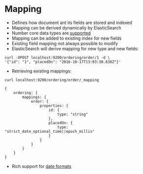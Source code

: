 # Mapping #

* Defines how document ant its fields are stored and indexed
* Mapping can be derived dynamically by ElasticSearch
* Number core data types are <a href="https://www.elastic.co/guide/en/elasticsearch/reference/current/mapping-types.html" target="_blank">supported</a>
* Mapping can be added to existing index for new fields
* Existing field mapping not always possible to modify
* ElasticSearch will derive mapping for new type and new fields:
```
curl -XPOST localhost:9200/ordering/order/1 -d \ 
'{"id": "1", "placedOn": "2016-10-17T13:03:30.830Z"}'
```
* Retrieving existing mappings:  
```
curl localhost:9200/ordering/order/_mapping

{
	ordering: {
		mappings: {
			order: {
				properties: {
					id: {
						type: "string"
					},
					placedOn: {
						type: "strict_date_optional_time||epoch_millis"
					}
				}
			}
		}
	}
}  
```
* Rich support for <a href="https://www.elastic.co/guide/en/elasticsearch/reference/current/mapping-date-format.html#built-in-date-formats" target="_blank">date formats</a>